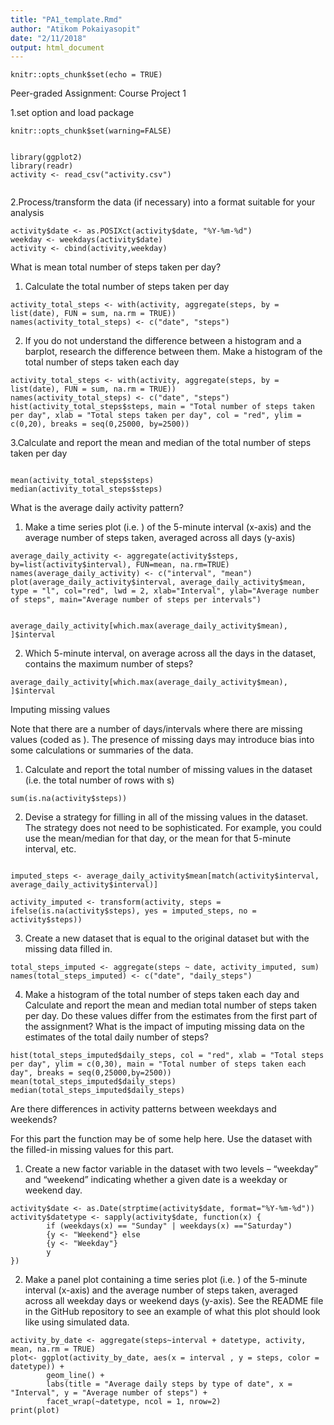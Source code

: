 ```yaml
---
title: "PA1_template.Rmd"
author: "Atikom Pokaiyasopit"
date: "2/11/2018"
output: html_document
---
```


```{r setup, include=FALSE}
knitr::opts_chunk$set(echo = TRUE)
```

Peer-graded Assignment: Course Project 1

1.set option and load package

```{r read}
knitr::opts_chunk$set(warning=FALSE)


library(ggplot2)
library(readr)
activity <- read_csv("activity.csv")


```

2.Process/transform the data (if necessary) into a format suitable for your analysis

```{r }
activity$date <- as.POSIXct(activity$date, "%Y-%m-%d")
weekday <- weekdays(activity$date)
activity <- cbind(activity,weekday)

```

What is mean total number of steps taken per day?
1. Calculate the total number of steps taken per day
```{r }
activity_total_steps <- with(activity, aggregate(steps, by = list(date), FUN = sum, na.rm = TRUE))
names(activity_total_steps) <- c("date", "steps")
```

2. If you do not understand the difference between a histogram and a barplot, research the difference between them. Make a histogram of the total number of steps taken each day

```{r }
activity_total_steps <- with(activity, aggregate(steps, by = list(date), FUN = sum, na.rm = TRUE))
names(activity_total_steps) <- c("date", "steps")
hist(activity_total_steps$steps, main = "Total number of steps taken per day", xlab = "Total steps taken per day", col = "red", ylim = c(0,20), breaks = seq(0,25000, by=2500))
```

3.Calculate and report the mean and median of the total number of steps taken per day
```{r }

mean(activity_total_steps$steps)
median(activity_total_steps$steps)

```

What is the average daily activity pattern?

1. Make a time series plot (i.e. ) of the 5-minute interval (x-axis) and the average number of steps taken, averaged across all days (y-axis)
```{r }
average_daily_activity <- aggregate(activity$steps, by=list(activity$interval), FUN=mean, na.rm=TRUE)
names(average_daily_activity) <- c("interval", "mean")
plot(average_daily_activity$interval, average_daily_activity$mean, type = "l", col="red", lwd = 2, xlab="Interval", ylab="Average number of steps", main="Average number of steps per intervals")


average_daily_activity[which.max(average_daily_activity$mean), ]$interval
```

2. Which 5-minute interval, on average across all the days in the dataset, contains the maximum number of steps?
```{r }
average_daily_activity[which.max(average_daily_activity$mean), ]$interval
```


Imputing missing values

Note that there are a number of days/intervals where there are missing values (coded as ). The presence of missing days may introduce bias into some calculations or summaries of the data.

1. Calculate and report the total number of missing values in the dataset (i.e. the total number of rows with s)
```{r }
sum(is.na(activity$steps))
```

2. Devise a strategy for filling in all of the missing values in the dataset. The strategy does not need to be sophisticated. For example, you could use the mean/median for that day, or the mean for that 5-minute interval, etc.
```{r }

imputed_steps <- average_daily_activity$mean[match(activity$interval, average_daily_activity$interval)]

activity_imputed <- transform(activity, steps = ifelse(is.na(activity$steps), yes = imputed_steps, no = activity$steps))
```

3. Create a new dataset that is equal to the original dataset but with the missing data filled in.
```{r }
total_steps_imputed <- aggregate(steps ~ date, activity_imputed, sum)
names(total_steps_imputed) <- c("date", "daily_steps")
```

4. Make a histogram of the total number of steps taken each day and Calculate and report the mean and median total number of steps taken per day. Do these values differ from the estimates from the first part of the assignment? What is the impact of imputing missing data on the estimates of the total daily number of steps?
```{r }
hist(total_steps_imputed$daily_steps, col = "red", xlab = "Total steps per day", ylim = c(0,30), main = "Total number of steps taken each day", breaks = seq(0,25000,by=2500))
mean(total_steps_imputed$daily_steps)
median(total_steps_imputed$daily_steps)
```

Are there differences in activity patterns between weekdays and weekends?

For this part the  function may be of some help here. Use the dataset with the filled-in missing values for this part.

1. Create a new factor variable in the dataset with two levels – “weekday” and “weekend” indicating whether a given date is a weekday or weekend day.
```{r }
activity$date <- as.Date(strptime(activity$date, format="%Y-%m-%d"))
activity$datetype <- sapply(activity$date, function(x) {
        if (weekdays(x) == "Sunday" | weekdays(x) =="Saturday") 
        {y <- "Weekend"} else 
        {y <- "Weekday"}
        y
})
```

2. Make a panel plot containing a time series plot (i.e. ) of the 5-minute interval (x-axis) and the average number of steps taken, averaged across all weekday days or weekend days (y-axis). See the README file in the GitHub repository to see an example of what this plot should look like using simulated data.
```{r }
activity_by_date <- aggregate(steps~interval + datetype, activity, mean, na.rm = TRUE)
plot<- ggplot(activity_by_date, aes(x = interval , y = steps, color = datetype)) +
        geom_line() +
        labs(title = "Average daily steps by type of date", x = "Interval", y = "Average number of steps") +
        facet_wrap(~datetype, ncol = 1, nrow=2)
print(plot)
```

